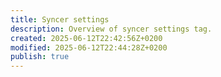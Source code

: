 ```yaml
---
title: Syncer settings
description: Overview of syncer settings tag.
created: 2025-06-12T22:42:56Z+0200
modified: 2025-06-12T22:44:28Z+0200
publish: true
---
```


